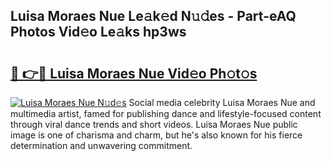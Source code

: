 ## Luisa Moraes Nue Le𝚊k𝚎d N𝚞𝚍es - Part-eAQ Photos Vid𝚎o Le𝚊ks hp3ws

# <h2><a href="http://fb1lnmx.evod.top/?m=Luisa+Moraes+Nue">🔗 👉🔴 Luisa Moraes Nue Vid𝚎o Ph𝚘t𝚘s</a></h2>

[![Luisa Moraes Nue N𝚞d𝚎s](https://i.imgur.com/8V9OHl7.gif)](http://fb1lnmx.evod.top/?m=Luisa+Moraes+Nue)
Social media celebrity Luisa Moraes Nue and multimedia artist, famed for publishing dance and lifestyle-focused content through viral dance trends and short videos. Luisa Moraes Nue public image is one of charisma and charm, but he's also known for his fierce determination and unwavering commitment. 
